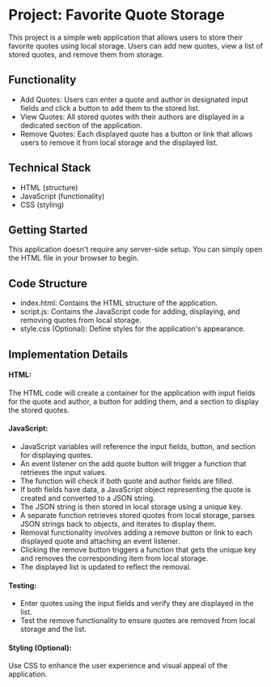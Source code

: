 # Project: Favorite Quote Storage
This project is a simple web application that allows users to store their favorite quotes using local storage. Users can add new quotes, view a list of stored quotes, and remove them from storage.

## Functionality
- Add Quotes: Users can enter a quote and author in designated input fields and click a button to add them to the stored list.
- View Quotes: All stored quotes with their authors are displayed in a dedicated section of the application.
- Remove Quotes: Each displayed quote has a button or link that allows users to remove it from local storage and the displayed list.

## Technical Stack 
- HTML (structure)
- JavaScript (functionality)
- CSS (styling)

## Getting Started
This application doesn't require any server-side setup. You can simply open the HTML file in your browser to begin.

## Code Structure
- index.html: Contains the HTML structure of the application.
- script.js: Contains the JavaScript code for adding, displaying, and removing quotes from local storage.
- style.css (Optional): Define styles for the application's appearance.

## Implementation Details

#### HTML:
The HTML code will create a container for the application with input fields for the quote and author, a button for adding them, and a section to display the stored quotes.

#### JavaScript:
- JavaScript variables will reference the input fields, button, and section for displaying quotes.
- An event listener on the add quote button will trigger a function that retrieves the input values.
- The function will check if both quote and author fields are filled.
- If both fields have data, a JavaScript object representing the quote is created and converted to a JSON string.
- The JSON string is then stored in local storage using a unique key.
- A separate function retrieves stored quotes from local storage, parses JSON strings back to objects, and iterates to display them.
- Removal functionality involves adding a remove button or link to each displayed quote and attaching an event listener.
- Clicking the remove button triggers a function that gets the unique key and removes the corresponding item from local storage.
- The displayed list is updated to reflect the removal.

#### Testing:
- Enter quotes using the input fields and verify they are displayed in the list.
- Test the remove functionality to ensure quotes are removed from local storage and the list.

#### Styling (Optional):
Use CSS to enhance the user experience and visual appeal of the application.


